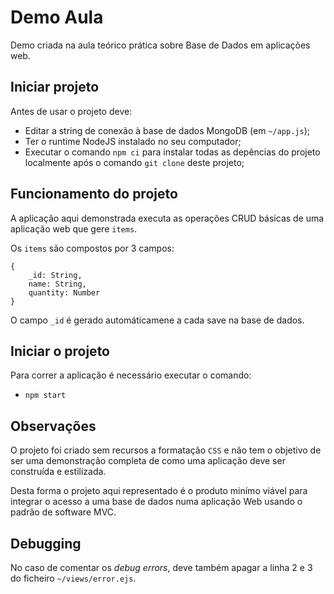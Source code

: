 # Demo Aula

Demo criada na aula teórico prática sobre Base de Dados em aplicações web.


## Iniciar projeto

Antes de usar o projeto deve:
* Editar a string de conexão à base de dados MongoDB (em `~/app.js`);
* Ter o runtime NodeJS instalado no seu computador;
* Executar o comando `npm ci` para instalar todas as depências do projeto localmente após o comando `git clone` deste projeto;

## Funcionamento do projeto

A aplicação aqui demonstrada executa as operações CRUD básicas de uma aplicação web que gere `items`.

Os `items` são compostos por 3 campos:
```
{
    _id: String,
    name: String,
    quantity: Number
}
```

O campo `_id` é gerado automáticamene a cada save na base de dados.

## Iniciar o projeto

Para correr a aplicação é necessário executar o comando:
* `npm start`

## Observações

O projeto foi criado sem recursos a formatação `CSS` e não tem o objetivo de ser uma demonstração completa de como uma aplicação deve ser construída e estilizada.

Desta forma o projeto aqui representado é o produto minímo viável para integrar o acesso a uma base de dados numa aplicação Web usando o padrão de software MVC.

## Debugging

No caso de comentar os *debug errors*, deve também apagar a linha 2 e 3 do ficheiro `~/views/error.ejs`.
